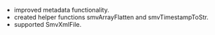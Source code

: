* improved metadata functionality.
* created helper functions smvArrayFlatten and smvTimestampToStr.
* supported SmvXmlFile.
